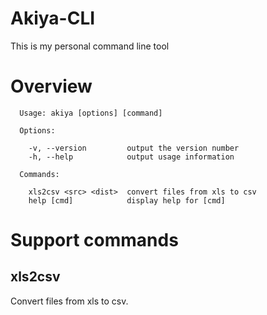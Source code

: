 # Akiya-CLI
This is my personal command line tool

# Overview
```shell
  Usage: akiya [options] [command]

  Options:

    -v, --version         output the version number
    -h, --help            output usage information

  Commands:

    xls2csv <src> <dist>  convert files from xls to csv
    help [cmd]            display help for [cmd]
```

# Support commands
## xls2csv
Convert files from xls to csv.

